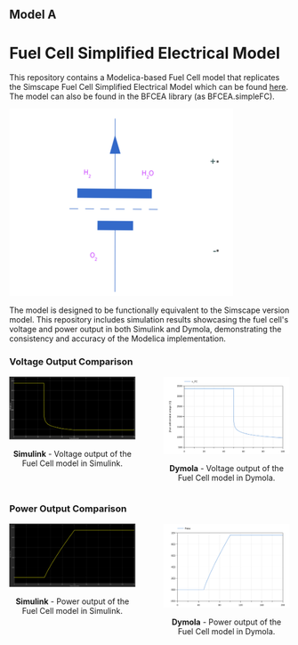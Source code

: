 ## Model A
# Fuel Cell Simplified Electrical Model
This repository contains a Modelica-based Fuel Cell model that replicates the Simscape Fuel Cell Simplified Electrical Model which can be found [here](https://www.mathworks.com/help/sps/ref/fuelcell.html). The model can also be found in the BFCEA library (as BFCEA.simpleFC).

![Simple FC in Simulink](media/Simple_FC.png)

The model is designed to be functionally equivalent to the Simscape version model. This repository includes simulation results showcasing the fuel cell's voltage and power output in both Simulink and Dymola, demonstrating the consistency and accuracy of the Modelica implementation.

### Voltage Output Comparison

<div style="display: flex; justify-content: space-between;">
  <div style="text-align: center; width: 45%;">
    <img src="media/Voltage_Output_of_Simple_FC.svg" alt="Voltage Output in Simulink" style="width:100%;">
    <p><strong>Simulink</strong> - Voltage output of the Fuel Cell model in Simulink.</p>
  </div>
  <div style="text-align: center; width: 45%;">
    <img src="media/Fuel_Cell_Simpilified_Electrical_Model_V_FC.svg" alt="Voltage Output in Dymola" style="width:100%;">
    <p><strong>Dymola</strong> - Voltage output of the Fuel Cell model in Dymola.</p>
  </div>
</div>

### Power Output Comparison

<div style="display: flex; justify-content: space-between;">
  <div style="text-align: center; width: 45%;">
    <img src="media/Power_Output_of_Simple_FC.svg" alt="Power Output in Simulink" style="width:100%;">
    <p><strong>Simulink</strong> - Power output of the Fuel Cell model in Simulink.</p>
  </div>
  <div style="text-align: center; width: 45%;">
    <img src="media/Fuel_Cell_Simpilified_Electrical_Model_Power_output_in_Dymola.svg" alt="Power Output in Dymola" style="width:100%;">
    <p><strong>Dymola</strong> - Power output of the Fuel Cell model in Dymola.</p>
  </div>
</div>
